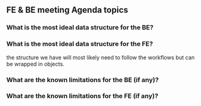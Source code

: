 ## FE & BE meeting Agenda topics

### What is the most ideal data structure for the BE?


### What is the most ideal data structure for the FE?

the structure we have will most likely need to follow the workflows but can be wrapped in objects.


### What are the known limitations for the BE (if any)?


### What are the known limitations for the FE (if any)?
